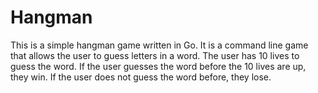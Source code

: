 # Hangman

This is a simple hangman game written in Go. It is a command line game that allows the user to guess letters in a word. The user has 10 lives to guess the word. If the user guesses the word before the 10 lives are up, they win. If the user does not guess the word before, they lose.

## 
